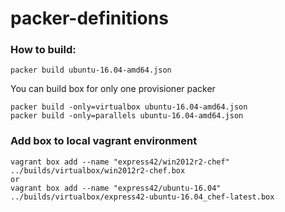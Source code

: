 # packer-definitions

### How to build:

`packer build ubuntu-16.04-amd64.json`

You can build box for only one provisioner packer

```
packer build -only=virtualbox ubuntu-16.04-amd64.json
packer build -only=parallels ubuntu-16.04-amd64.json
```

### Add box to local vagrant environment

```
vagrant box add --name "express42/win2012r2-chef" ../builds/virtualbox/win2012r2-chef.box
or
vagrant box add --name "express42/ubuntu-16.04" ../builds/virtualbox/express42-ubuntu-16.04_chef-latest.box
```
